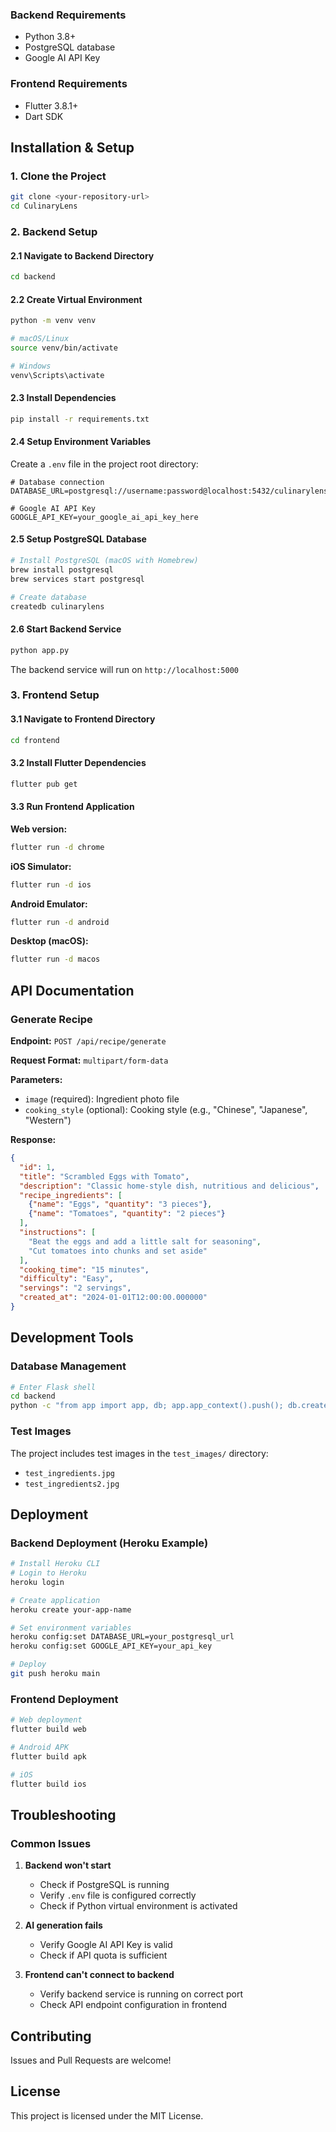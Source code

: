 ### Backend Requirements
- Python 3.8+
- PostgreSQL database
- Google AI API Key

### Frontend Requirements
- Flutter 3.8.1+
- Dart SDK

## Installation & Setup

### 1. Clone the Project

```bash
git clone <your-repository-url>
cd CulinaryLens
```

### 2. Backend Setup

#### 2.1 Navigate to Backend Directory
```bash
cd backend
```

#### 2.2 Create Virtual Environment
```bash
python -m venv venv

# macOS/Linux
source venv/bin/activate

# Windows
venv\Scripts\activate
```

#### 2.3 Install Dependencies
```bash
pip install -r requirements.txt
```

#### 2.4 Setup Environment Variables
Create a `.env` file in the project root directory:

```env
# Database connection
DATABASE_URL=postgresql://username:password@localhost:5432/culinarylens

# Google AI API Key
GOOGLE_API_KEY=your_google_ai_api_key_here
```

#### 2.5 Setup PostgreSQL Database
```bash
# Install PostgreSQL (macOS with Homebrew)
brew install postgresql
brew services start postgresql

# Create database
createdb culinarylens
```

#### 2.6 Start Backend Service
```bash
python app.py
```

The backend service will run on `http://localhost:5000`

### 3. Frontend Setup

#### 3.1 Navigate to Frontend Directory
```bash
cd frontend
```

#### 3.2 Install Flutter Dependencies
```bash
flutter pub get
```

#### 3.3 Run Frontend Application

**Web version:**
```bash
flutter run -d chrome
```

**iOS Simulator:**
```bash
flutter run -d ios
```

**Android Emulator:**
```bash
flutter run -d android
```

**Desktop (macOS):**
```bash
flutter run -d macos
```

## API Documentation

### Generate Recipe

**Endpoint:** `POST /api/recipe/generate`

**Request Format:** `multipart/form-data`

**Parameters:**
- `image` (required): Ingredient photo file
- `cooking_style` (optional): Cooking style (e.g., "Chinese", "Japanese", "Western")

**Response:**
```json
{
  "id": 1,
  "title": "Scrambled Eggs with Tomato",
  "description": "Classic home-style dish, nutritious and delicious",
  "recipe_ingredients": [
    {"name": "Eggs", "quantity": "3 pieces"},
    {"name": "Tomatoes", "quantity": "2 pieces"}
  ],
  "instructions": [
    "Beat the eggs and add a little salt for seasoning",
    "Cut tomatoes into chunks and set aside"
  ],
  "cooking_time": "15 minutes",
  "difficulty": "Easy",
  "servings": "2 servings",
  "created_at": "2024-01-01T12:00:00.000000"
}
```

## Development Tools

### Database Management
```bash
# Enter Flask shell
cd backend
python -c "from app import app, db; app.app_context().push(); db.create_all()"
```

### Test Images
The project includes test images in the `test_images/` directory:
- `test_ingredients.jpg`
- `test_ingredients2.jpg`

## Deployment

### Backend Deployment (Heroku Example)
```bash
# Install Heroku CLI
# Login to Heroku
heroku login

# Create application
heroku create your-app-name

# Set environment variables
heroku config:set DATABASE_URL=your_postgresql_url
heroku config:set GOOGLE_API_KEY=your_api_key

# Deploy
git push heroku main
```

### Frontend Deployment
```bash
# Web deployment
flutter build web

# Android APK
flutter build apk

# iOS
flutter build ios
```

## Troubleshooting

### Common Issues

1. **Backend won't start**
   - Check if PostgreSQL is running
   - Verify `.env` file is configured correctly
   - Check if Python virtual environment is activated

2. **AI generation fails**
   - Verify Google AI API Key is valid
   - Check if API quota is sufficient

3. **Frontend can't connect to backend**
   - Verify backend service is running on correct port
   - Check API endpoint configuration in frontend

## Contributing

Issues and Pull Requests are welcome!

## License

This project is licensed under the MIT License. 